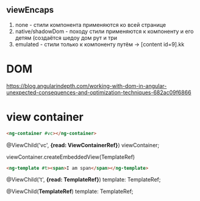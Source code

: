 
## viewEncaps
1) none - стили компонента применяются ко всей странице
2) native/shadowDom - походу стили применяются к компоненту и его детям (создаётся шедоу дом рут и три
3) emulated - стили только к компоненту путём -> [content id=9].kk

# DOM
https://blog.angularindepth.com/working-with-dom-in-angular-unexpected-consequences-and-optimization-techniques-682ac09f6866

# view container
```html
<ng-container #vc></ng-container>
```

@ViewChild('vc', **{read: ViewContainerRef}**) viewContainer;

viewContainer.createEmbeddedView(TemplateRef)

```html
<ng-template #t><span>I am span</span></ng-template>
```
@ViewChild('t', **{read: TemplateRef}**) template: TemplateRef;

@ViewChild(**TemplateRef**) template: TemplateRef;
